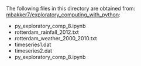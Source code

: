 The following files in this directory are obtained from:<br>
[mbakker7/exploratory_computing_with_python](https://github.com/mbakker7/exploratory_computing_with_python):
- py_exploratory_comp_8.ipynb
- rotterdam_rainfall_2012.txt
- rotterdam_weather_2000_2010.txt
- timeseries1.dat
- timeseries2.dat
- py_exploratory_comp_8.ipynb
